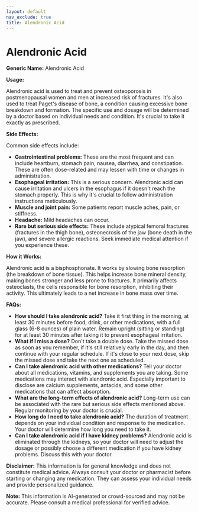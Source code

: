 ```yaml
---
layout: default
nav_exclude: true
title: Alendronic Acid
---
```


# Alendronic Acid

**Generic Name:** Alendronic Acid

**Usage:**

Alendronic acid is used to treat and prevent osteoporosis in postmenopausal women and men at increased risk of fractures. It's also used to treat Paget's disease of bone, a condition causing excessive bone breakdown and formation.  The specific use and dosage will be determined by a doctor based on individual needs and condition.  It's crucial to take it exactly as prescribed.

**Side Effects:**

Common side effects include:

* **Gastrointestinal problems:** These are the most frequent and can include heartburn, stomach pain, nausea, diarrhea, and constipation.  These are often dose-related and may lessen with time or changes in administration.
* **Esophageal irritation:**  This is a serious concern.  Alendronic acid can cause irritation and ulcers in the esophagus if it doesn't reach the stomach properly.  This is why it's crucial to follow administration instructions meticulously.
* **Muscle and joint pain:** Some patients report muscle aches, pain, or stiffness.
* **Headache:**  Mild headaches can occur.
* **Rare but serious side effects:** These include atypical femoral fractures (fractures in the thigh bone), osteonecrosis of the jaw (bone death in the jaw), and severe allergic reactions.  Seek immediate medical attention if you experience these.


**How it Works:**

Alendronic acid is a bisphosphonate. It works by slowing bone resorption (the breakdown of bone tissue).  This helps increase bone mineral density, making bones stronger and less prone to fractures. It primarily affects osteoclasts, the cells responsible for bone resorption, inhibiting their activity.  This ultimately leads to a net increase in bone mass over time.

**FAQs:**

* **How should I take alendronic acid?**  Take it first thing in the morning, at least 30 minutes before food, drink, or other medications, with a full glass (6-8 ounces) of plain water. Remain upright (sitting or standing) for at least 30 minutes after taking it to prevent esophageal irritation.
* **What if I miss a dose?** Don't take a double dose.  Take the missed dose as soon as you remember, if it's still relatively early in the day, and then continue with your regular schedule. If it's close to your next dose, skip the missed dose and take the next one as scheduled.
* **Can I take alendronic acid with other medications?**  Tell your doctor about all medications, vitamins, and supplements you are taking.  Some medications may interact with alendronic acid.  Especially important to disclose are calcium supplements, antacids, and some other medications that can affect absorption.
* **What are the long-term effects of alendronic acid?** Long-term use can be associated with the rare but serious side effects mentioned above. Regular monitoring by your doctor is crucial.
* **How long do I need to take alendronic acid?** The duration of treatment depends on your individual condition and response to the medication. Your doctor will determine how long you need to take it.
* **Can I take alendronic acid if I have kidney problems?**  Alendronic acid is eliminated through the kidneys, so your doctor will need to adjust the dosage or possibly choose a different medication if you have kidney problems.  Discuss this with your doctor.

**Disclaimer:** This information is for general knowledge and does not constitute medical advice.  Always consult your doctor or pharmacist before starting or changing any medication.  They can assess your individual needs and provide personalized guidance.


**Note:** This information is AI-generated or crowd-sourced and may not be accurate. Please consult a medical professional for verified advice.